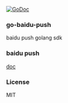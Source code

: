 [![GoDoc](http://godoc.org/github.com/coderhaoxin/go-baidu-push/push?status.png)](http://godoc.org/github.com/coderhaoxin/go-baidu-push/push)

### go-baidu-push
baidu push golang sdk

### baidu push
[doc](http://developer.baidu.com/wiki/index.php?title=docs/cplat/push)

### License
MIT
